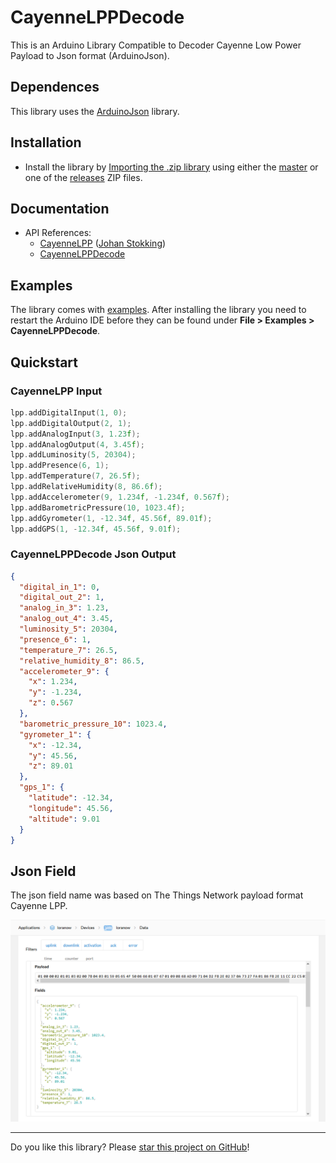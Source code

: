 # CayenneLPPDecode

This is an Arduino Library Compatible to Decoder Cayenne Low Power Payload to Json format (ArduinoJson).

## Dependences

This library uses the [ArduinoJson](https://github.com/bblanchon/ArduinoJson) library.

## Installation

* Install the library by [Importing the .zip library](https://www.arduino.cc/en/Guide/Libraries#toc4) using either the [master](https://github.com/loranow/CayenneLPPDecode/archive/master.zip) or one of the [releases](https://github.com/loranow/CayenneLPPDecode/releases) ZIP files.

## Documentation

* API References:
    * [CayenneLPP](docs/CayenneLPP.md) ([Johan Stokking](https://github.com/TheThingsNetwork/arduino-device-lib))
    * [CayenneLPPDecode](docs/CayenneLPPDecode.md)

## Examples

The library comes with [examples](examples). After installing the library you need to restart the Arduino IDE before they can be found under **File > Examples > CayenneLPPDecode**.

## Quickstart

### CayenneLPP Input

```c++
lpp.addDigitalInput(1, 0);
lpp.addDigitalOutput(2, 1);
lpp.addAnalogInput(3, 1.23f);
lpp.addAnalogOutput(4, 3.45f);
lpp.addLuminosity(5, 20304);
lpp.addPresence(6, 1);
lpp.addTemperature(7, 26.5f);
lpp.addRelativeHumidity(8, 86.6f);
lpp.addAccelerometer(9, 1.234f, -1.234f, 0.567f);
lpp.addBarometricPressure(10, 1023.4f);
lpp.addGyrometer(1, -12.34f, 45.56f, 89.01f);
lpp.addGPS(1, -12.34f, 45.56f, 9.01f);
```

### CayenneLPPDecode Json Output

```json
{
  "digital_in_1": 0,
  "digital_out_2": 1,
  "analog_in_3": 1.23,
  "analog_out_4": 3.45,
  "luminosity_5": 20304,
  "presence_6": 1,
  "temperature_7": 26.5,
  "relative_humidity_8": 86.5,
  "accelerometer_9": {
    "x": 1.234,
    "y": -1.234,
    "z": 0.567
  },
  "barometric_pressure_10": 1023.4,
  "gyrometer_1": {
    "x": -12.34,
    "y": 45.56,
    "z": 89.01
  },
  "gps_1": {
    "latitude": -12.34,
    "longitude": 45.56,
    "altitude": 9.01
  }
}
```

## Json Field

The json field name was based on The Things Network payload format Cayenne LPP.

<img src="imgs/ttn_fields.png" alt="ttn_fields">

---

Do you like this library? Please [star this project on GitHub](https://github.com/loranow/CayenneLPPDecode/stargazers)!

